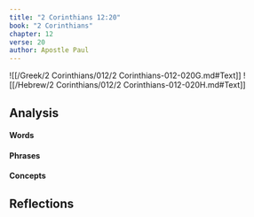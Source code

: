 ```yaml
---
title: "2 Corinthians 12:20"
book: "2 Corinthians"
chapter: 12
verse: 20
author: Apostle Paul
---
```

![[/Greek/2 Corinthians/012/2 Corinthians-012-020G.md#Text]]
![[/Hebrew/2 Corinthians/012/2 Corinthians-012-020H.md#Text]]

## Analysis

#### Words

#### Phrases

#### Concepts

## Reflections
